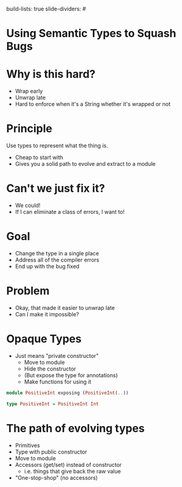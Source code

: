 build-lists: true
slide-dividers: #

# Using Semantic Types to Squash Bugs

# Why is this hard?

- Wrap early
- Unwrap late
- Hard to enforce when it's a String whether it's wrapped or not

# Principle

Use types to represent what the thing is.

- Cheap to start with
- Gives you a solid path to evolve and extract to a module

# Can't we just fix it?

- We could!
- If I can eliminate a class of errors, I want to!

# Goal

- Change the type in a single place
- Address all of the compiler errors
- End up with the bug fixed

# Problem

- Okay, that made it easier to unwrap late
- Can I make it impossible?

# Opaque Types

- Just means "private constructor"
  - Move to module
  - Hide the constructor
  - (But expose the type for annotations)
  - Make functions for using it

```haskell
module PositiveInt exposing (PositiveInt(..))

type PositiveInt = PositiveInt Int
```

# The path of evolving types

- Primitives
- Type with public constructor
- Move to module
- Accessors (get/set) instead of constructor
  - i.e. things that give back the raw value
- "One-stop-shop" (no accessors)
